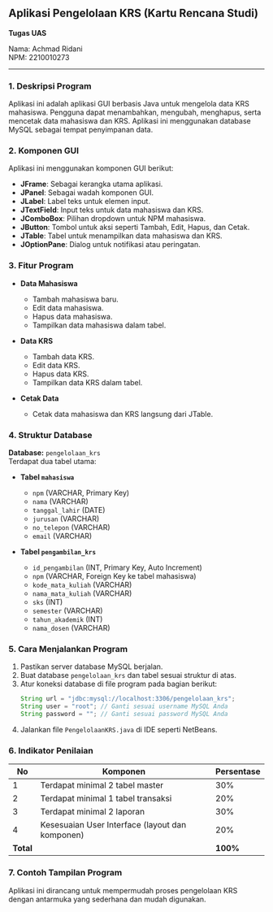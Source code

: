 
## Aplikasi Pengelolaan KRS (Kartu Rencana Studi)

**Tugas UAS**

Nama: Achmad Ridani  
NPM: 2210010273

---

### 1. Deskripsi Program

Aplikasi ini adalah aplikasi GUI berbasis Java untuk mengelola data KRS mahasiswa. Pengguna dapat menambahkan, mengubah, menghapus, serta mencetak data mahasiswa dan KRS. Aplikasi ini menggunakan database MySQL sebagai tempat penyimpanan data.

### 2. Komponen GUI

Aplikasi ini menggunakan komponen GUI berikut:

- **JFrame**: Sebagai kerangka utama aplikasi.
- **JPanel**: Sebagai wadah komponen GUI.
- **JLabel**: Label teks untuk elemen input.
- **JTextField**: Input teks untuk data mahasiswa dan KRS.
- **JComboBox**: Pilihan dropdown untuk NPM mahasiswa.
- **JButton**: Tombol untuk aksi seperti Tambah, Edit, Hapus, dan Cetak.
- **JTable**: Tabel untuk menampilkan data mahasiswa dan KRS.
- **JOptionPane**: Dialog untuk notifikasi atau peringatan.

### 3. Fitur Program

- **Data Mahasiswa**
  - Tambah mahasiswa baru.
  - Edit data mahasiswa.
  - Hapus data mahasiswa.
  - Tampilkan data mahasiswa dalam tabel.

- **Data KRS**
  - Tambah data KRS.
  - Edit data KRS.
  - Hapus data KRS.
  - Tampilkan data KRS dalam tabel.

- **Cetak Data**
  - Cetak data mahasiswa dan KRS langsung dari JTable.

### 4. Struktur Database

**Database:** `pengelolaan_krs`  
Terdapat dua tabel utama:

- **Tabel `mahasiswa`**
  - `npm` (VARCHAR, Primary Key)
  - `nama` (VARCHAR)
  - `tanggal_lahir` (DATE)
  - `jurusan` (VARCHAR)
  - `no_telepon` (VARCHAR)
  - `email` (VARCHAR)

- **Tabel `pengambilan_krs`**
  - `id_pengambilan` (INT, Primary Key, Auto Increment)
  - `npm` (VARCHAR, Foreign Key ke tabel mahasiswa)
  - `kode_mata_kuliah` (VARCHAR)
  - `nama_mata_kuliah` (VARCHAR)
  - `sks` (INT)
  - `semester` (VARCHAR)
  - `tahun_akademik` (INT)
  - `nama_dosen` (VARCHAR)

### 5. Cara Menjalankan Program

1. Pastikan server database MySQL berjalan.
2. Buat database `pengelolaan_krs` dan tabel sesuai struktur di atas.
3. Atur koneksi database di file program pada bagian berikut:
   ```java
   String url = "jdbc:mysql://localhost:3306/pengelolaan_krs";
   String user = "root"; // Ganti sesuai username MySQL Anda
   String password = ""; // Ganti sesuai password MySQL Anda
   ```
4. Jalankan file `PengelolaanKRS.java` di IDE seperti NetBeans.

### 6. Indikator Penilaian

| No | Komponen                          | Persentase |
|----|-----------------------------------|------------|
| 1  | Terdapat minimal 2 tabel master   | 30%        |
| 2  | Terdapat minimal 1 tabel transaksi | 20%       |
| 3  | Terdapat minimal 2 laporan        | 30%        |
| 4  | Kesesuaian User Interface (layout dan komponen) | 20% |
| **Total** |                           | **100%**   |

### 7. Contoh Tampilan Program



Aplikasi ini dirancang untuk mempermudah proses pengelolaan KRS dengan antarmuka yang sederhana dan mudah digunakan.
